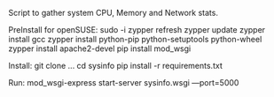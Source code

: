 Script to gather system CPU, Memory and Network stats.

PreInstall for openSUSE:
    sudo -i
    zypper refresh
    zypper update
    zypper install gcc
    zypper install python-pip python-setuptools python-wheel
    zypper install apache2-devel
    pip install mod_wsgi

Install:
    git clone ...
    cd sysinfo
    pip install -r requirements.txt
 
Run:
    mod_wsgi-express start-server sysinfo.wsgi —port=5000